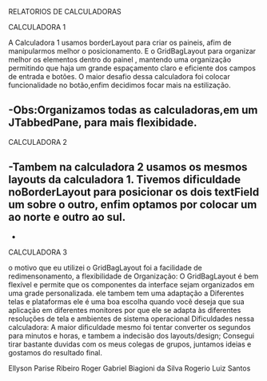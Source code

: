 RELATORIOS DE CALCULADORAS

CALCULADORA 1

 A Calculadora 1 usamos borderLayout para criar os paineis, afim de manipularmos melhor o posicionamento.
E o GridBagLayout para organizar melhor os elementos dentro do painel , 
mantendo uma organização permitindo que haja um grande espaçamento claro e eficiente dos campos de entrada e botões.
O maior desafio dessa calculadora foi colocar funcionalidade no botão,enfim decidimos focar mais na estilização. 

-Obs:Organizamos todas as calculadoras,em um JTabbedPane, para mais flexibidade.
-

CALCULADORA 2

-Tambem na calculadora 2 usamos os mesmos layouts da calculadora 1.
Tivemos dificuldade noBorderLayout para posicionar  os dois  textField um sobre o outro,
enfim optamos  por colocar um ao norte e outro ao sul.
-
-

CALCULADORA 3

o motivo que eu utilizei o GridBagLayout foi a facilidade de redimensonamento, 
a flexibilidade de Organização: O GridBagLayout é bem flexível e permite que os componentes
da interface sejam organizados em uma grade personalizada.
ele tambem tem uma adaptação a Diferentes telas e plataformas ele é uma boa escolha quando você deseja que sua 
aplicação em diferentes monitores por que ele se adapta 
às diferentes resoluções de tela e ambientes de sistema operacional
Dificuldades nessa calculadora: A maior dificuldade mesmo foi tentar converter os segundos para minutos e horas, e tambem a indecisão dos layouts/design;
Consegui tirar bastante duvidas com os meus colegas de grupos, juntamos ideias e gostamos do resultado final.


Ellyson Parise Ribeiro
Roger Gabriel Biagioni da Silva
Rogerio Luiz Santos

